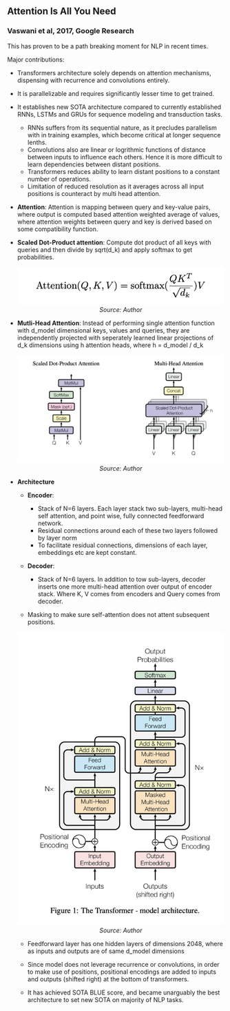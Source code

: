 ## Attention Is All You Need
### Vaswani et al, 2017, Google Research

This has proven to be a path breaking moment for NLP in recent times. 

Major contributions:
* Transformers architecture solely depends on attention mechanisms, dispensing with recurrence and convolutions entirely. 
* It is parallelizable and requires significantly lesser time to get trained.


* It establishes new SOTA architecture compared to currently established RNNs, LSTMs and GRUs for sequence modeling and transduction tasks.
    * RNNs suffers from its sequential nature, as it precludes parallelism with in training examples, which become critical at longer sequence lenths.
    * Convolutions also are linear or logrithmic functions of distance between inputs to influence each others. Hence it is more difficult to learn dependencies between distant positions.
    * Transformers reduces ability to learn distant positions to a constant number of operations.
    * Limitation of reduced resolution as it averages across all input positions is counteract by multi head attention.

* **Attention**: Attention is mapping between query and key-value pairs, where output is computed based attention weighted average of values, where attention weights between query and key is derived based on some compatibility function.

* **Scaled Dot-Product attention**: Compute dot product of all keys with queries and then divide by sqrt(d_k) and apply softmax to get probabilities.
    <p align="center">
    <img width=600 src="images/attention_function.png">
    <em>Source: Author</em>
    </p>

* **Mutli-Head Attention**: Instead of performing single attention function with d_model dimensional keys, values and queries, they are independently projected with seperately learned linear projections of d_k dimensions using h attention heads, where h = d_model / d_k
    <p align="center">
    <img width=600 src="images/scaled_dot_product_multi_head_attention.png">
    <em>Source: Author</em>
    </p>

* **Architecture**
    * **Encoder**: 
        * Stack of N=6 layers. Each layer stack two sub-layers, multi-head self attention, and point wise, fully connected feedforward network.
        * Residual connections around each of these two layers followed by layer norm
        * To facilitate residual connections, dimensions of each layer, embeddings etc are kept constant.

    * **Decoder**:
        * Stack of N=6 layers. In addition to tow sub-layers, decoder inserts one more multi-head attention over output of encoder stack. Where K, V comes from encoders and Query comes from decoder.
    * Masking to make sure self-attention does not attent subsequent positions.

    <p align="center">
    <img width=600 src="images/transformer_architecture.png">
    <em>Source: Author</em>
    </p>

    * Feedforward layer has one hidden layers of dimensions 2048, where as inputs and outputs are of same d_model dimensions

    * Since model does not leverage recurrence or convolutions, in order to make use of positions, positional encodings are added to inputs and outputs (shifted right) at the bottom of transformers. 

    * It has achieved SOTA BLUE score, and became unarguably the best architecture to set new SOTA on majority of NLP tasks.




